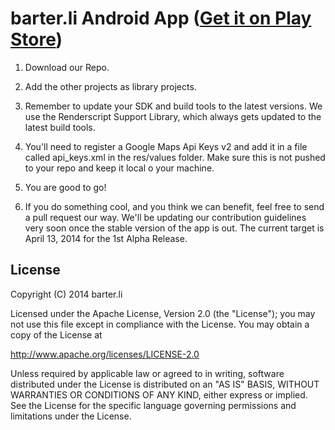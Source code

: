 barter.li Android App ([Get it on Play Store][1])
=====================

1. Download our Repo.

2. Add the other projects as library projects.
3. Remember to update your SDK and build tools to the latest versions. We use the Renderscript Support Library, which always gets updated to the latest build tools.

4. You'll need to register a Google Maps Api Keys v2 and add it in a file called api_keys.xml in the res/values folder. Make sure this is not pushed to your repo and keep it local o your machine.

5. You are good to go!

6. If you do something cool, and you think we can benefit, feel free to send a pull request our way. We'll be updating our contribution guidelines very soon once the stable version of the app is out. The current target is April 13, 2014 for the 1st Alpha Release.

## License

Copyright (C) 2014 barter.li

Licensed under the Apache License, Version 2.0 (the "License");
you may not use this file except in compliance with the License.
You may obtain a copy of the License at

http://www.apache.org/licenses/LICENSE-2.0

Unless required by applicable law or agreed to in writing, software
distributed under the License is distributed on an "AS IS" BASIS,
WITHOUT WARRANTIES OR CONDITIONS OF ANY KIND, either express or implied.
See the License for the specific language governing permissions and
limitations under the License.

[1]: https://play.google.com/store/apps/details?id=li.barter
